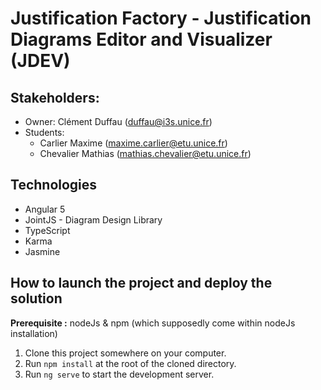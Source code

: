 # Justification Factory - Justification Diagrams Editor and Visualizer (JDEV)
## Stakeholders:
  * Owner: Clément Duffau ([duffau@i3s.unice.fr](duffau@i3s.unice.fr))
  * Students: 
    * Carlier Maxime ([maxime.carlier@etu.unice.fr](maxime.carlier@etu.unice.fr))
    * Chevalier Mathias ([mathias.chevalier@etu.unice.fr](mathias.chevalier@etu.unice.fr))
    
## Technologies

  * Angular 5
  * JointJS - Diagram Design Library
  * TypeScript
  * Karma
  * Jasmine

## How to launch the project and deploy the solution

**Prerequisite :**  nodeJs & npm (which supposedly come within nodeJs installation)

1. Clone this project somewhere on your computer.
2. Run `npm install` at the root of the cloned directory.
3. Run `ng serve` to start the development server.
